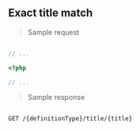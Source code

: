 ## Exact title match

> Sample request

```shell

```

```javascript
// ...
```

```php
<?php

// ...
```

> Sample response

```json

```

`GET /{definitionType}/title/{title}`
